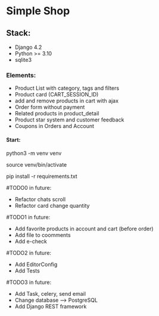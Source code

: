 <h1>Simple Shop</h1>
<h2>Stack:</h2>
<ul>
  <li>Django 4.2</li>
  <li>Python >= 3.10</li>
  <li>sqlite3</li>
</ul>

<h3>Elements:</h3>

<ul>
  <li>Product List with category, tags and filters</li>
  <li>Product card (CART_SESSION_ID)</li>
  <li>add and remove products in cart with ajax</li>
  <li>Order form without payment</li>
  <li>Related products in product_detail</li>
  <li>Product star system and customer feedback </li>
  <li>Coupons in Orders and Account</li>

</ul>

<h4>Start:</h4>
<p>python3 -m venv venv </p>
<p>source venv/bin/activate</p>
<p>pip install -r requirements.txt</p>

#TODO0 in future:
<ul>
  <li>Refactor chats scroll</li>
  <li>Refactor card change quantity</li>
</ul>

#TODO1 in future:
<ul>
  <li>Add favorite products in account and cart (before order) </li>
  <li>Add file to coomments </li>
  <li>Add e-check</li>

</ul>

#TODO2 in future:
<ul>
  <li>Add EditorConfig</li>
  <li>Add Tests</li>
</ul>

#TODO3 in future:
<ul>
  <li>Add Task, celery, send email</li>
  <li>Change database --> PostgreSQL</li>
  <li>Add Django REST framework</li>
</ul>